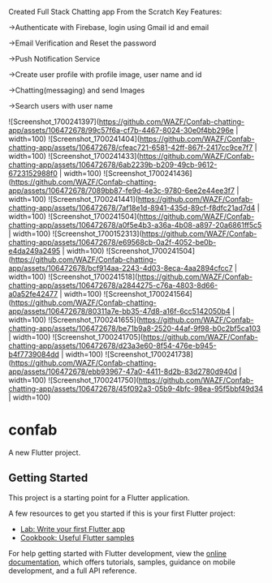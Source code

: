 Created Full Stack Chatting app From the Scratch 
Key Features:

   ->Authenticate with Firebase, login using Gmail id and email
   
   ->Email Verification and Reset the password
   
   ->Push Notification Service

   ->Create user profile with profile image, user name and id
   
   ->Chatting(messaging) and send Images
   
   ->Search users with user name

  
![Screenshot_1700241397](https://github.com/WAZF/Confab-chatting-app/assets/106472678/99c57f6a-cf7b-4467-8024-30e0f4bb296e | width=100)
![Screenshot_1700241404](https://github.com/WAZF/Confab-chatting-app/assets/106472678/cfeac721-6581-42ff-867f-2417cc9ce7f7 | width=100)
![Screenshot_1700241433](https://github.com/WAZF/Confab-chatting-app/assets/106472678/6ab2239b-b209-49cb-9612-6723152988f0 | width=100)
![Screenshot_1700241436](https://github.com/WAZF/Confab-chatting-app/assets/106472678/7089bb87-fe9d-4e3c-9780-6ee2e44ee3f7 | width=100)
![Screenshot_1700241441](https://github.com/WAZF/Confab-chatting-app/assets/106472678/7af18e1d-8941-435d-89cf-f8dfc21ad7d4 | width=100)
![Screenshot_1700241504](https://github.com/WAZF/Confab-chatting-app/assets/106472678/a0f5e4b3-a36a-4b08-a897-20a6861ff5c5 | width=100)
![Screenshot_1700152313](https://github.com/WAZF/Confab-chatting-app/assets/106472678/e69568cb-0a2f-4052-be0b-e4da249a2495 | width=100)
![Screenshot_1700241504](https://github.com/WAZF/Confab-chatting-app/assets/106472678/bcf914aa-2243-4d03-8eca-4aa2894cfcc7 | width=100)
![Screenshot_1700241518](https://github.com/WAZF/Confab-chatting-app/assets/106472678/a2844275-c76a-4803-8d66-a0a52fe42477 | width=100)
![Screenshot_1700241564](https://github.com/WAZF/Confab-chatting-app/assets/106472678/80311a7e-bb35-47d8-a16f-6cc5142050b4 | width=100)
![Screenshot_1700241655](https://github.com/WAZF/Confab-chatting-app/assets/106472678/be71b9a8-2520-44af-9f98-b0c2bf5ca103 | width=100)
![Screenshot_1700241705](https://github.com/WAZF/Confab-chatting-app/assets/106472678/d23a3e60-8f54-476e-b945-b4f7739084dd | width=100)
![Screenshot_1700241738](https://github.com/WAZF/Confab-chatting-app/assets/106472678/ebb93967-47a0-4411-8d2b-83d2780d940d | width=100)
![Screenshot_1700241750](https://github.com/WAZF/Confab-chatting-app/assets/106472678/45f092a3-05b9-4bfc-98ea-95f5bbf49d34 | width=100)



# confab

A new Flutter project.

## Getting Started

This project is a starting point for a Flutter application.

A few resources to get you started if this is your first Flutter project:

- [Lab: Write your first Flutter app](https://docs.flutter.dev/get-started/codelab)
- [Cookbook: Useful Flutter samples](https://docs.flutter.dev/cookbook)

For help getting started with Flutter development, view the
[online documentation](https://docs.flutter.dev/), which offers tutorials,
samples, guidance on mobile development, and a full API reference.
